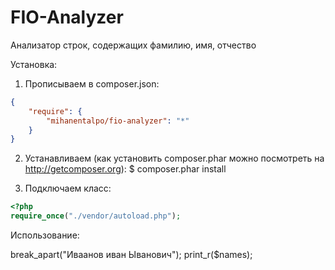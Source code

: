 # FIO-Analyzer
Анализатор строк, содержащих фамилию, имя, отчество

Установка:

1. Прописываем в composer.json:
```json
{
    "require": {
        "mihanentalpo/fio-analyzer": "*"
    }
}
```

2. Устанавливаем (как установить composer.phar можно посмотреть на http://getcomposer.org): 
$ composer.phar install

3. Подключаем класс:
```php
<?php
require_once("./vendor/autoload.php");
```

Использование:

<?php
require_once("./vendor/autoload.php");
$fa = new \Mihanentalpo\FioAnalyzer\FioAnalyzer();
$names = $fa->break_apart("Иваанов иван Ыванович");
print_r($names);


